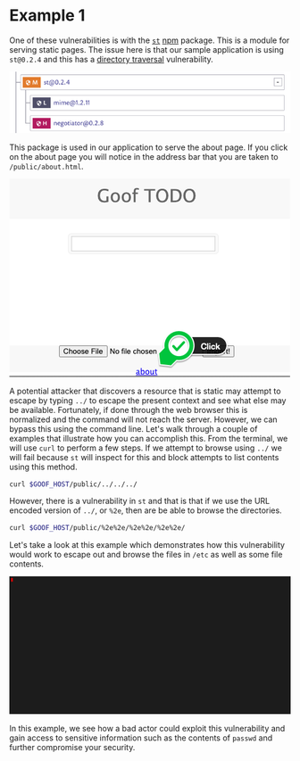 # Example 1

One of these vulnerabilities is with the [`st`](https://www.npmjs.com/package/st) [npm](https://www.npmjs.com/) package. This is a module for serving static pages. The issue here is that our sample application is using `st@0.2.4` and this has a [directory traversal](https://snyk.io/vuln/npm:st:20140206) vulnerability.

![](../../../../../.gitbook/assets/vuln_st.png)

This package is used in our application to serve the about page. If you click on the about page you will notice in the address bar that you are taken to `/public/about.html`. 

![](../../../../../.gitbook/assets/goof_about.png)

A potential attacker that discovers a resource that is static may attempt to escape by typing `../` to escape the present context and see what else may be available. Fortunately, if done through the web browser this is normalized and the command will not reach the server. However, we can bypass this using the command line. Let's walk through a couple of examples that illustrate how you can accomplish this. From the terminal, we will use `curl` to perform a few steps. If we attempt to browse using `../` we will fail because `st` will inspect for this and block attempts to list contents using this method.

```bash
curl $GOOF_HOST/public/../../../
```

 However, there is a vulnerability in `st` and that is that if we use the URL encoded version of `../`, or  `%2e`, then are be able to browse the directories. 

```bash
curl $GOOF_HOST/public/%2e%2e/%2e%2e/%2e%2e/
```

Let's take a look at this example which demonstrates how this vulnerability would work to escape out and browse the files in `/etc` as well as some file contents.

![](../../../../../.gitbook/assets/st_exploit.gif)

In this example, we see how a bad actor could exploit this vulnerability and gain access to sensitive information such as the contents of `passwd` and further compromise your security.

